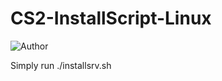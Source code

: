 # CS2-InstallScript-Linux

![Author](https://img.shields.io/badge/Author-Addereum-red)

Simply run ./installsrv.sh
